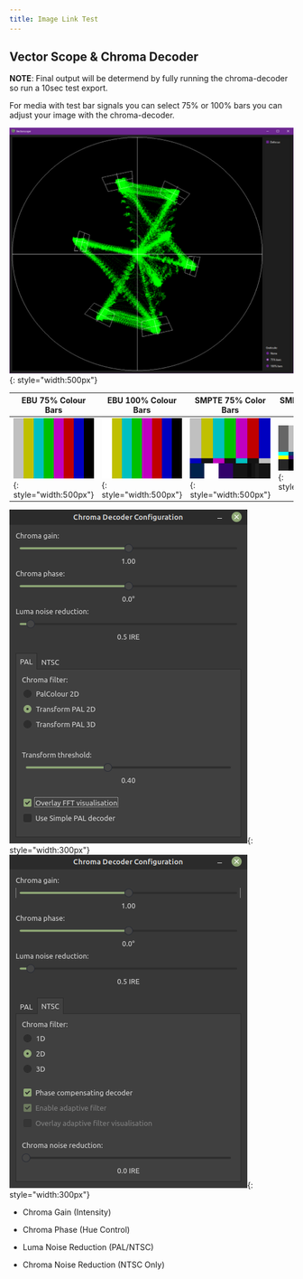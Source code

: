 ```yaml
---
title: Image Link Test
---
```


## Vector Scope & Chroma Decoder 


**NOTE**: Final output will be determend by fully running the chroma-decoder so run a 10sec test export.

For media with test bar signals you can select 75% or 100% bars you can adjust your image with the chroma-decoder.

![](assets/ld-analyse-rev7/ld-analyse_75_bars_vectorscope.png){: style="width:500px"}


| EBU 75% Colour Bars | EBU 100% Colour Bars | SMPTE 75% Color Bars | SMPTE 100% HDTV Color Bars |
|---------------------|----------------------|----------------------|----------------------------|
| ![](assets/images/Test-Patterns/EBU_Colorbars_75.png){: style="width:500px"} | ![](assets/images/Test-Patterns/EBU_Colourbars_100.png){: style="width:500px"} | ![](assets/images/Test-Patterns/SMPTE_Colourbars_75.png){: style="width:500px"} | ![](assets/images/Test-Patterns/SMPTE_Color_Bars_HD_100_16_9.png){: style="width:700px"} |


![](assets/ld-analyse-rev7/Chroma_Decoder_Config_PAL.png){: style="width:300px"} ![](assets/ld-analyse-rev7/Chroma_Decoder_Config_NTSC.png){: style="width:300px"}

* Chroma Gain (Intensity)

* Chroma Phase (Hue Control)

* Luma Noise Reduction (PAL/NTSC)

* Chroma Noise Reduction (NTSC Only)

